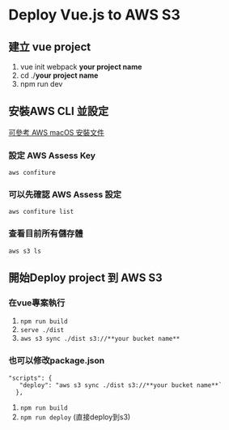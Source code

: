 # Deploy Vue.js to AWS S3

## 建立 vue project
1. vue init webpack **your project name**
2. cd ./**your project name**
3. npm run dev


## 安裝AWS CLI 並設定
[可參考 AWS macOS 安裝文件](https://docs.aws.amazon.com/zh_tw/cli/latest/userguide/install-cliv2-mac.html)

### 設定 AWS Assess Key
`aws confiture`


### 可以先確認 AWS Assess 設定
`aws confiture list`


### 查看目前所有儲存體
`aws s3 ls`



## 開始Deploy project 到 AWS S3

### 在vue專案執行
1. `npm run build`
2. `serve ./dist`
3. `aws s3 sync ./dist s3://**your bucket name**`


### 也可以修改package.json
```
"scripts": {
   "deploy": "aws s3 sync ./dist s3://**your bucket name**`
  },
```
1. `npm run build`
2. `npm run deploy` (直接deploy到s3)
